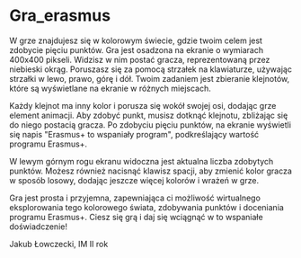 # Gra_erasmus
W grze znajdujesz się w kolorowym świecie, gdzie twoim celem jest zdobycie pięciu punktów.
Gra jest osadzona na ekranie o wymiarach 400x400 pikseli. Widzisz w nim postać gracza, reprezentowaną przez niebieski okrąg. Poruszasz się za pomocą strzałek na klawiaturze, używając strzałki w lewo, prawo, górę i dół. Twoim zadaniem jest zbieranie klejnotów, które są wyświetlane na ekranie w różnych miejscach.

Każdy klejnot ma inny kolor i porusza się wokół swojej osi, dodając grze element animacji. Aby zdobyć punkt, musisz dotknąć klejnotu, zbliżając się do niego postacią gracza. Po zdobyciu pięciu punktów, na ekranie wyświetli się napis "Erasmus+ to wspaniały program", podkreślający wartość programu Erasmus+.

W lewym górnym rogu ekranu widoczna jest aktualna liczba zdobytych punktów. Możesz również nacisnąć klawisz spacji, aby zmienić kolor gracza w sposób losowy, dodając jeszcze więcej kolorów i wrażeń w grze.

Gra jest prosta i przyjemna, zapewniająca ci możliwość wirtualnego eksplorowania tego kolorowego świata, zdobywania punktów i doceniania programu Erasmus+. Ciesz się grą i daj się wciągnąć w to wspaniałe doświadczenie!

Jakub Łowczecki, IM II rok
